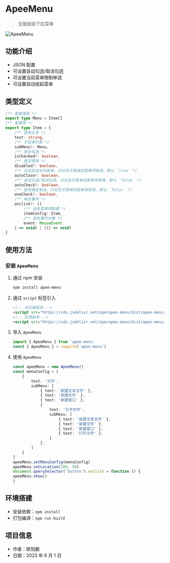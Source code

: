 # ApeeMenu

> 无限层级下拉菜单

![ApeeMenu](https://github.com/oyps/apee-menu/assets/61752998/2ed4b03b-b15f-451e-912b-852f4b264565)


## 功能介绍

- JSON 配置
- 可设置自动勾选/取消勾选
- 可设置当前菜单限制单选
- 可设置自动收起菜单

## 类型定义

```ts
/** 菜单类型 */
export type Menu = Item[]
/** 菜单项 */
export type Item = {
    /** 菜单文本 */
    text: string,
    /** 子菜单列表 */
    subMenu?: Menu,
    /** 是否勾选 */
    isChecked?: boolean,
    /** 是否禁用 */
    disabled?: boolean,
    /** 点击自动关闭菜单，只对无子菜单的菜单项有效，默认 `true` */
    autoClose?: boolean,
    /** 自动勾选/取消勾选，只对无子菜单的菜单项有效，默认 `false` */
    autoCheck?: boolean,
    /** 是否限定单选，只对无子菜单的菜单项有效，默认 `false` */
    oneCheck?: boolean,
    /** 单击事件 */
    onclick?: ((
        /** 当前菜单项配置 */
        itemConfig: Item,
        /** 鼠标事件对象 */
        event: MouseEvent
    ) => void) | (() => void)
}
```

## 使用方法

### 安装 `ApeeMenu`

1. 通过 npm 安装

    ```bash
    npm install apee-menu
    ```
2. 通过 `script` 标签引入

    ```html
    <!-- 未压缩版本 -->
    <script src="https://cdn.jsdelivr.net/npm/apee-menu/dist/apee-menu.js"></script>
    <!-- 压缩版本 -->
    <script src="https://cdn.jsdelivr.net/npm/apee-menu/dist/apee-menu.min.js"></script>
    ```
3. 导入 `ApeeMenu`

    ```ts
    import { ApeeMenu } from 'apee-menu'
    const { ApeeMenu } = require('apee-menu')
    ```
4. 使用 `ApeeMenu`

    ```ts
    const apeeMenu = new ApeeMenu()
    const menuConfig = [
        {
            text: '文件',
            subMenu: [
                { text: '新建文本文件' },
                { text: '新建文件' },
                { text: '新建窗口' },
                {
                    text: '打开文件',
                    subMenu: [
                        { text: '新建文本文件' },
                        { text: '新建文件' },
                        { text: '新建窗口' },
                        { text: '打开文件' },
                    ]
                },
            ]
        }
    ]
    apeeMenu.setMenuConfig(menuConfig)
    apeeMenu.setLocation(100, 50)
    document.querySelector('button').onclick = function () {
    apeeMenu.show()
    }
    ```

## 环境搭建

- 安装依赖：`npm install`
- 打包编译：`npm run build`

## 项目信息

- 作者：欧阳鹏
- 日期：2023 年 6 月 1 日